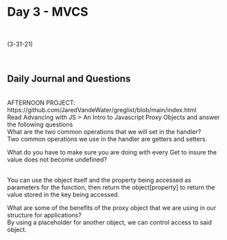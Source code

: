 # Day 3 - MVCS
<br>
  
 (3-31-21)

<br>

## Daily Journal and Questions
<br>
AFTERNOON PROJECT: https://github.com/JaredVandeWater/greglist/blob/main/index.html
<br>
Read Advancing with JS > An Intro to Javascript Proxy Objects and answer the following questions
<br>
What are the two common operations that we will set in the handler?
<br>
Two common operations we use in the handler are getters and setters.
<br>


What do you have to make sure you are doing with every Get to insure the value does not become undefined?

<br>
You can use the object itself and the property being accessed as parameters for the function, then return the object[property] to return the value stored in the key being accessed.
<br>

What are some of the benefits of the proxy object that we are using in our structure for applications?
<br>
By using a placeholder for another object, we can control access to said object.
<br>
